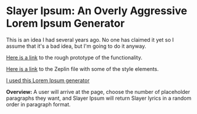 # Slayer Ipsum: An Overly Aggressive Lorem Ipsum Generator

This is an idea I had several years ago. No one has claimed it yet so I assume that it's a bad idea, but I'm going to do it anyway. 

[Here is a link](https://invis.io/EXHSD7ZM2N9#/294467587_01-Desktop) to the rough prototype of the functionality. 

[Here is a link](https://zpl.io/2y7EJNJ) to the Zeplin file with some of the style elements. 

[I used this Lorem Ipsum generator](https://github.com/f/loremjs)

**Overview:** A user will arrive at the page, choose the number of placeholder paragraphs they want, and Slayer Ipsum will return Slayer lyrics in a random order in paragraph format. 

